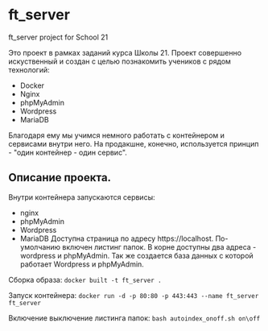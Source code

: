 # ft_server
ft_server project for School 21

Это проект в рамках заданий курса Школы 21.
Проект совершенно искуственный и создан с целью познакомить учеников с рядом технологий:
* Docker
* Nginx
* phpMyAdmin
* Wordpress
* MariaDB

Благодаря ему мы учимся немного работать с контейнером и сервисами внутри него.
На продакшне, конечно, используется принцип  - "один контейнер - один сервис".

## Описание проекта.
Внутри контейнера запускаются сервисы:
* nginx
* phpMyAdmin
* Wordpress
* MariaDB
Доступна страница по адресу https://localhost. По-умолчанию включен листинг папок. В корне доступны два адреса - wordpress и phpMyAdmin.
Так же создается база данных с которой работает Wordpress и phpMyAdmin.

Сборка образа:
```docker built -t ft_server .```

Запуск контейнера:
```docker run -d -p 80:80 -p 443:443 --name ft_server ft_server```

Включение выключение листинга папок:
```bash autoindex_onoff.sh on\off```
